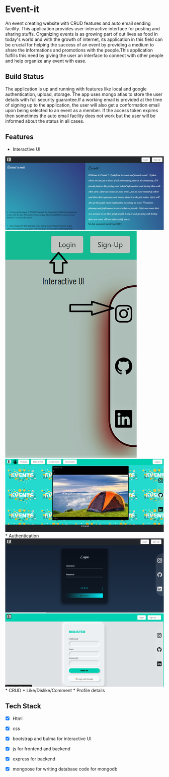 # Event-it
An event creating website with CRUD features and auto email sending facility.
This application provides user-interactive interface for posting and sharing stuffs. Organizing events is as growing part of out lives as food in today's world and with the growth of internet, its application in this field can be crucial for helping the success of an event by providing a medium to share the informations and promotions with the people.This application fulfills this need by giving the user an interface to connect with other people and help organize any event with ease.

## Build Status
The application is up and running with features like local and google authentication, upload, storage. The app uses mongo atlas to store the user details with full security guarantee.If a working email is provided at the time of signing up to the application, the user will also get a conformation email upon being selected to an event as a member. If the access token expires then sometimes the auto email facility does not work but the user will be informed about the status in all cases.

## Features
* Interactive UI
<img src="public/images/Screenshot (67).png">
<img src="public/images/Screenshot (70).png">
<img src="public/images/Screenshot (94).png">
* Authentication
<img src="public/images/Screenshot (68).png">
<img src="public/images/Screenshot (69).png">
* CRUD
* Like/Dislike/Comment
* Profile details

## Tech Stack
- [x] Html
- [x] css
- [x] bootstrap and bulma for interactive UI
- [x] js for frontend and backend
- [x] express for backend
- [x] mongoose for writing database code for mongodb

